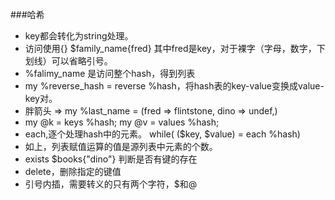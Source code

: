 ###哈希

- key都会转化为string处理。
- 访问使用{} $family\_name{fred} 其中fred是key，对于裸字（字母，数字，下划线）可以省略引号。
- %falimy\_name 是访问整个hash，得到列表
- my %reverse_hash = reverse %hash，将hash表的key-value变换成value-key对。
- 胖箭头 =>  my %last_name = (fred => flintstone, dino => undef,)
- my @k = keys %hash;   my @v = values %hash;
- each,逐个处理hash中的元素。  while( ($key, $value) = each %hash)
- 如上，列表赋值运算的值是源列表中元素的个数。
- exists $books{"dino"}  判断是否有键的存在
- delete，删除指定的键值
- 引号内插，需要转义的只有两个字符，$和@
